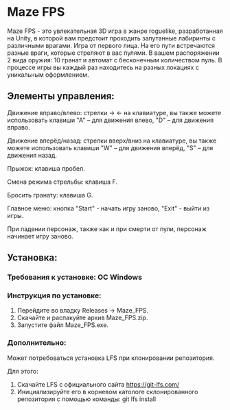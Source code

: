 # Maze FPS
Maze FPS - это увлекательная 3D игра в жанре roguelike, разработанная на Unity, в которой вам предстоит проходить запутанные лабиринты с различными врагами.
Игра от первого лица. На его пути встречаются разные враги, которые стреляют в вас пулями. В вашем распоряжении 2 вида оружия: 10 гранат и автомат с бесконечным количеством пуль.
В процессе игры вы каждый раз находитесь на разных локациях с уникальным оформлением.

## Элементы управления:
Движение вправо/влево: стрелки -> <- на клавиатуре, вы также можете использовать клавиши "А" – для движения влево, "D" – для движения вправо.

Движение вперёд/назад: стрелки вверх/вниз на клавиатуре, вы также можете использовать клавиши "W" – для движения вперёд, "S" – для движения назад.

Прыжок: клавиша пробел.

Смена режима стрельбы: клавиша F.

Бросить гранату: клавиша G.

Главное меню: кнопка "Start" - начать игру заново, "Exit" - выйти из игры.

При падении персонаж, также как и при смерти от пули, персонаж начинает игру заново.

## Установка:
### Требования к установке: ОС Windows
### Инструкция по установке:
1. Перейдите во владку Releases -> Maze_FPS.
2. Скачайте и распакуйте архив Maze_FPS.zip.
3. Запустите файл Maze_FPS.exe.
### Дополнительно:
Может потребоваться установка LFS при клонировании репозитория.

Для этого:
1. Скачайте LFS с официального сайта https://git-lfs.com/
2. Инициализируйте его в корневом катологе склонированного репозитория с помощью команды: git lfs install
